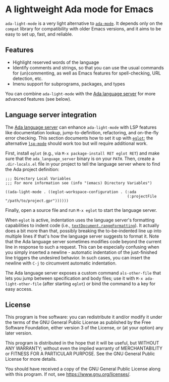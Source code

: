 # A lightweight Ada mode for Emacs

`ada-light-mode` is a very light alternative to
[`ada-mode`](https://www.nongnu.org/ada-mode/). It depends only on the `compat`
library for compatibility with older Emacs versions, and it aims to be easy to
set up, fast, and reliable.

## Features

- Highlight reserved words of the language
- Identify comments and strings, so that you can use the usual commands for
  (un)commenting, as well as Emacs features for spell-checking, URL detection,
  etc.
- Imenu support for subprograms, packages, and types

You can combine `ada-light-mode` with the [Ada language
server](https://github.com/AdaCore/ada_language_server) for more advanced
features (see below).

## Language server integration

The [Ada language server](https://github.com/AdaCore/ada_language_server) can
enhance `ada-light-mode` with LSP features like documentation lookup,
jump-to-definition, refactoring, and on-the-fly error checking. This section
documents how to set it up with [`eglot`](https://github.com/joaotavora/eglot);
the alternative [`lsp-mode`](https://emacs-lsp.github.io/lsp-mode/) should work
too but will require additional work.

First, install `eglot` (e.g., via `M-x package-install RET eglot RET`) and make
sure that the `ada_language_server` binary is on your `PATH`. Then, create a
`.dir-locals.el` file in your project to tell the language server where to find
the Ada project definition:

``` emacs-lisp
;;; Directory Local Variables
;;; For more information see (info "(emacs) Directory Variables")

((ada-light-mode . ((eglot-workspace-configuration . (:ada
                                                      (:projectFile "/path/to/project.gpr"))))))
```

Finally, open a source file and run `M-x eglot` to start the language server.

When `eglot` is active, indentation uses the language server's formatting
capabilities to indent code (i.e.,
[`textDocument.rangeFormatting`](https://microsoft.github.io/language-server-protocol/specifications/lsp/3.17/specification/#textDocument_rangeFormatting)).
It actually does a bit more than that, possibly breaking the to-be-indented
line up into multiple lines if that's how the language server suggests to
format it. Note that the Ada language server sometimes modifies code beyond the
current line in response to such a request. This can be especially confusing
when you simply inserted a newline - automatic indentation of the just-finished
line triggers the undesired behavior. In such cases, you can insert the newline
with `C-j` to circumvent automatic indentation.

The Ada language server exposes a custom command `als-other-file` that lets you
jump between specification and body files; use it with `M-x
ada-light-other-file` (after starting `eglot`) or bind the command to a key for
easy access.

## License

This program is free software: you can redistribute it and/or modify it under
the terms of the GNU General Public License as published by the Free Software
Foundation, either version 3 of the License, or (at your option) any later
version.

This program is distributed in the hope that it will be useful, but WITHOUT ANY
WARRANTY; without even the implied warranty of MERCHANTABILITY or FITNESS FOR A
PARTICULAR PURPOSE. See the GNU General Public License for more details.

You should have received a copy of the GNU General Public License along with
this program. If not, see <https://www.gnu.org/licenses/>.
